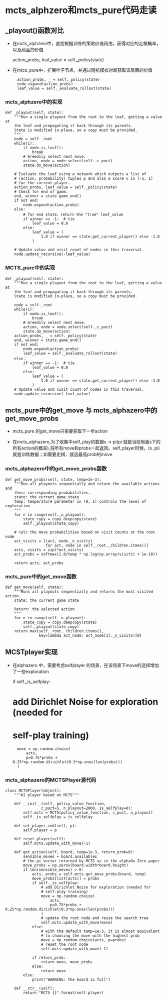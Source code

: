 # mcts_alphzero和mcts_pure代码走读

## _playout()函数对比

* 在mcts_alphzero中，直接根据训练的策略价值网络，获得对应的走棋概率，以及局面的价值

    action_probs, leaf_value = self._policy(state)

* 在mtcs_pure中，扩展叶子节点，并通过随机模拟对局获取该局面的价值

        action_probs, _ = self._policy(state)
        node.expand(action_probs)
        leaf_value = self._evaluate_rollout(state) 

### mcts_alphzero中的实现
    def _playout(self, state):
        """Run a single playout from the root to the leaf, getting a value at
        the leaf and propagating it back through its parents.
        State is modified in-place, so a copy must be provided.
        """
        node = self._root
        while(1):
            if node.is_leaf():
                break
            # Greedily select next move.
            action, node = node.select(self._c_puct)
            state.do_move(action)

        # Evaluate the leaf using a network which outputs a list of
        # (action, probability) tuples p and also a score v in [-1, 1]
        # for the current player.
        action_probs, leaf_value = self._policy(state)
        # Check for end of game.
        end, winner = state.game_end()
        if not end:
            node.expand(action_probs)
        else:
            # for end state，return the "true" leaf_value
            if winner == -1:  # tie
                leaf_value = 0.0
            else:
                leaf_value = (
                    1.0 if winner == state.get_current_player() else -1.0
                )

        # Update value and visit count of nodes in this traversal.
        node.update_recursive(-leaf_value)


### MCTS_pure中的实现
    def _playout(self, state):
        """Run a single playout from the root to the leaf, getting a value at
        the leaf and propagating it back through its parents.
        State is modified in-place, so a copy must be provided.

        node = self._root
        while(1):
            if node.is_leaf():
                break
            # Greedily select next move.
            action, node = node.select(self._c_puct)
            state.do_move(action)
        action_probs, _ = self._policy(state)
        end, winner = state.game_end() 
        if not end: 
            node.expand(action_probs)
            leaf_value = self._evaluate_rollout(state)
        else：
            if winner == -1:  # tie
                leaf_value = 0.0
            else:
                leaf_value = (
                    1.0 if winner == state.get_current_player() else -1.0
                )
        # Update value and visit count of nodes in this traversal.
        node.update_recursive(-leaf_value)

## mcts_pure中的get_move 与 mcts_alphazero中的get_move_probs

* mcts_pure 的get_move只需要获取下一步action

* 在mcts_alphazero,为了收集中self_play的数据s -> pi(pi 就是当前局面s下的所有action的概率),将所有move和probs一起返回。self_player时候，(s ,pi)就是训练数据；如需要走棋，就选最高prob的move


### mcts_alphazero中的get_move_probs函数

    def get_move_probs(self, state, temp=1e-3):
        """Run all playouts sequentially and return the available actions and
        their corresponding probabilities.
        state: the current game state
        temp: temperature parameter in (0, 1] controls the level of exploration
        """
        for n in range(self._n_playout):
            state_copy = copy.deepcopy(state)
            self._playout(state_copy)

        # calc the move probabilities based on visit counts at the root node
        act_visits = [(act, node._n_visits)
                      for act, node in self._root._children.items()]
        acts, visits = zip(*act_visits)
        act_probs = softmax(1.0/temp * np.log(np.array(visits) + 1e-10))

        return acts, act_probs

### mcts_pure中的get_move函数

    def get_move(self, state):
        """Runs all playouts sequentially and returns the most visited action.
        state: the current game state

        Return: the selected action
        """
        for n in range(self._n_playout):
            state_copy = copy.deepcopy(state)
            self._playout(state_copy)
        return max(self._root._children.items(),
                   key=lambda act_node: act_node[1]._n_visits)[0]


## MCSTplayer实现

* 在alphazero 中，需要考虑selfplayer 的场景，在该场景下move的选择增加了一些exploration

    if self._is_selfplay:
    # add Dirichlet Noise for exploration (needed for
    # self-play training)
        move = np.random.choice(
            acts,
            p=0.75*probs + 0.25*np.random.dirichlet(0.3*np.ones(len(probs)))
        )
   

### mcts_alphazero的MCTSPlayer源代码

    class MCTSPlayer(object):
        """AI player based on MCTS"""

        def __init__(self, policy_value_function,
                    c_puct=5, n_playout=2000, is_selfplay=0):
            self.mcts = MCTS(policy_value_function, c_puct, n_playout)
            self._is_selfplay = is_selfplay

        def set_player_ind(self, p):
            self.player = p

        def reset_player(self):
            self.mcts.update_with_move(-1)

        def get_action(self, board, temp=1e-3, return_prob=0):
            sensible_moves = board.availables
            # the pi vector returned by MCTS as in the alphaGo Zero paper
            move_probs = np.zeros(board.width*board.height)
            if len(sensible_moves) > 0:
                acts, probs = self.mcts.get_move_probs(board, temp)
                move_probs[list(acts)] = probs
                if self._is_selfplay:
                    # add Dirichlet Noise for exploration (needed for
                    # self-play training)
                    move = np.random.choice(
                        acts,
                        p=0.75*probs + 0.25*np.random.dirichlet(0.3*np.ones(len(probs)))
                    )
                    # update the root node and reuse the search tree
                    self.mcts.update_with_move(move)
                else:
                    # with the default temp=1e-3, it is almost equivalent
                    # to choosing the move with the highest prob
                    move = np.random.choice(acts, p=probs)
                    # reset the root node
                    self.mcts.update_with_move(-1)

                if return_prob:
                    return move, move_probs
                else:
                    return move
            else:
                print("WARNING: the board is full")

        def __str__(self):
            return "MCTS {}".format(self.player)
